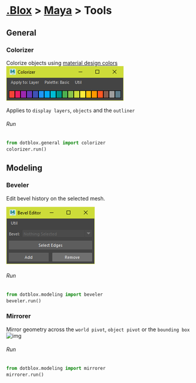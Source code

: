 
# [.Blox](../../README.md) > [Maya](./maya.md) > Tools

## General

### Colorizer
Colorize objects using [material design colors](https://material.io/design/color/the-color-system.html#tools-for-picking-colors)  
![img](./img/colorizer.png)  

Applies to `display layers`, `objects` and the `outliner`
###### Run
```python
from dotblox.general import colorizer
colorizer.run()
```

## Modeling

### Beveler
Edit bevel history on the selected mesh.  

![img](./img/beveler.png)

###### Run
```python
from dotblox.modeling import beveler
beveler.run()
````

### Mirrorer 
Mirror geometry across the `world pivot`, `object pivot` or the `bounding box`  
![img](./img/mirror.png)

###### Run
```python
from dotblox.modeling import mirrorer
mirrorer.run()
```

